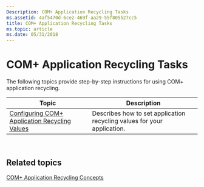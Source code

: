 ```yaml
---
Description: COM+ Application Recycling Tasks
ms.assetid: 4af5470d-6ce2-469f-aa29-55f805527cc5
title: COM+ Application Recycling Tasks
ms.topic: article
ms.date: 05/31/2018
---
```


# COM+ Application Recycling Tasks

The following topics provide step-by-step instructions for using COM+ application recycling.



| Topic                                                                                              | Description                                                             |
|----------------------------------------------------------------------------------------------------|-------------------------------------------------------------------------|
| [Configuring COM+ Application Recycling Values](configuring-com--application-recycling-values.md) | Describes how to set application recycling values for your application. |



 

## Related topics

<dl> <dt>

[COM+ Application Recycling Concepts](com--application-recycling-concepts.md)
</dt> </dl>

 

 



